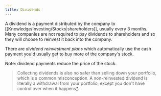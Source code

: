 ```yaml
---
title: Dividends
---
```


A dividend is a payment distributed by the company to [[Knowledge/Investing/Stocks|shareholders]], usually every 3 months. Many companies are not required to pay dividends to shareholders and so they will choose to reinvest it back into the company. 

There are *dividend reinvestment plans* which automatically use the cash payment you'd usually get to buy more of the company's stock.

Note: dividend payments reduce the price of the stock.
> Collecting dividends is also no safer than selling down your portfolio, which is a common misconception. A non-reinvested dividend is literally a withdrawal from your portfolio, except you don't have control over when it happens[\*](https://www.reddit.com/r/fiaustralia/comments/jtcunb/new_to_fire_and_investing_start_here/).

